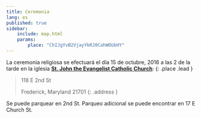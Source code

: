 ```yaml
---
title: Ceremonia
lang: es
published: true
sidebar:
    include: map.html
    params:
        place: "ChIJgYvB2VjayYkRJ0CahWOUkHY"
---
```


La ceremonia religiosa se efectuará el día 15 de octubre,
2016 a las 2 de la tarde en la iglesia
[**St. John the Evangelist Catholic Church**](http://stjohn-frederick.org):
{: .place .lead }

> 118 E 2nd St
>
> Frederick, Maryland 21701
{: .address }

Se puede parquear en 2nd St. Parqueo adicional se puede
encontrar en 17 E Church St.
